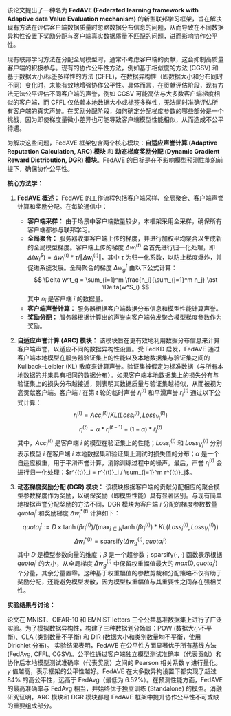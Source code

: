 该论文提出了一种名为 **FedAVE (Federated learning framework with Adaptive data Value Evaluation mechanism)** 的新型联邦学习框架，旨在解决现有方法在评估客户端数据质量时忽略数据分布信息的问题，从而导致在不同数据异构性设置下奖励分配与客户端真实数据质量不匹配的问题，进而影响协作公平性。

现有联邦学习方法在分配全局模型时，通常不考虑客户端的贡献，这会抑制高质量客户端的积极参与。现有的协作公平性方法，例如基于相似度的方法 (CGSV) 和基于数据大小/标签多样性的方法 (CFFL)，在数据异构性（即数据大小和分布同时不同）变化时，未能有效地增强协作公平性。具体而言，在贡献评估阶段，现有方法无法公平评估不同客户端的声誉，例如 CGSV 可能高估与大多数客户端梯度相似的客户端，而 CFFL 仅依赖本地数据大小或标签多样性，无法同时准确评估所有客户端的真实声誉。在奖励分配阶段，如何确定分配梯度参数的哪些部分是一个挑战，因为即使梯度量微小差异也可能导致客户端模型性能相似，从而造成不公平待遇。

为解决这些问题，FedAVE 框架包含两个核心模块：**自适应声誉计算 (Adaptive Reputation Calculation, ARC) 模块** 和 **动态梯度奖励分配 (Dynamic Gradient Reward Distribution, DGR) 模块**。FedAVE 的目标是在不影响模型预测性能的前提下，确保协作公平性。

**核心方法学：**

1.  **FedAVE 概述：**
    FedAVE 的工作流程包括客户端采样、全局聚合、客户端声誉计算和奖励分配。在每轮通信中：
    *   **客户端采样：** 由于场景中客户端数量较少，本框架采用全采样，确保所有客户端都参与联邦学习。
    *   **全局聚合：** 服务器收集客户端上传的梯度，并进行加权平均聚合以生成新的全局模型梯度。客户端上传的梯度 $\Delta w^{(t)}_i$ 会首先进行归一化处理，即 $\Delta(w^S_i) = \Delta w^{(t)}_i \ast \tau / \Vert \Delta w^{(t)}_i \Vert$，其中 $\tau$ 为归一化系数，以防止梯度爆炸，并促进系统发展。全局聚合的梯度 $\Delta w^t_g$ 由以下公式计算：
        $$ \Delta w^t_g = \sum_{i=1}^m \frac{n_i}{\sum_{j=1}^m n_j} \ast \Delta(w^S_i) $$
        其中 $n_i$ 是客户端 $i$ 的数据量。
    *   **客户端声誉计算：** 服务器根据客户端数据分布信息和模型性能计算声誉。
    *   **奖励分配：** 服务器根据计算出的声誉向客户端分发聚合模型梯度参数作为奖励。

2.  **自适应声誉计算 (ARC) 模块：**
    该模块旨在更有效地利用数据分布信息来计算客户端声誉，以适应不同的数据异构性设置。受 FedKD 启发，FedAVE 通过客户端本地模型在服务器验证集上的性能以及本地数据集与验证集之间的 Kullback–Leibler (KL) 散度来计算声誉。验证集被假定为标准数据（与所有本地数据的并集具有相同的数据分布）。如果客户端本地数据集上的损失分布与验证集上的损失分布越接近，则表明其数据质量与验证集越相似，从而被视为高贡献客户端。客户端 $i$ 在第 $t$ 轮的临时声誉 $\tilde{r}^{(t)}_i$ 和平滑声誉 $r^{(t)}_i$ 通过以下公式计算：
    $$ \tilde{r}^{(t)}_i = Acc^{(t)}_i / KL(Loss^{(t)}_i, Loss^{(t)}_{V_i}) $$
    $$ r^{(t)}_i = \alpha \ast r^{(t-1)}_i + (1 - \alpha) \ast \tilde{r}^{(t)}_i $$
    其中，$Acc^{(t)}_i$ 是客户端 $i$ 的模型在验证集上的性能；$Loss^{(t)}_i$ 和 $Loss^{(t)}_{V_i}$ 分别表示模型 $i$ 在客户端 $i$ 本地数据集和验证集上测试时损失值的分布；$\alpha$ 是一个自适应权重，用于平滑声誉计算，消除训练过程中的噪声。最后，声誉 $r^{(t)}_i$ 会进行归一化处理：$r^{(t)}_i = r^{(t)}_i / \sum_{j=1}^m r^{(t)}_j$。

3.  **动态梯度奖励分配 (DGR) 模块：**
    该模块根据客户端的贡献分配相应的聚合模型参数梯度作为奖励，以确保奖励（即模型性能）具有显著区别。与现有简单地根据声誉分配奖励的方法不同，DGR 模块为客户端 $i$ 分配的梯度参数数量 $quota^t_i$ 和奖励梯度 $\Delta w^{*(t)}_i$ 计算如下：
    $$ quota^t_i := D \times \tanh(\beta r^{(t)}_i) / (\max_{j \in N} \tanh(\beta r^{(t)}_j) \ast KL(Loss^{(t)}_i, Loss^{(t)}_{V_i})) $$
    $$ \Delta w^{*(t)}_i = \text{sparsify}(\Delta w^{(t)}_g, quota^t_i) $$
    其中 $D$ 是模型参数向量的维度；$\beta$ 是一个超参数；$\text{sparsify}(\cdot, \cdot)$ 函数表示根据 $quota^t_i$ 的大小，从全局梯度 $\Delta w^{(t)}_g$ 中保留权重幅值最大的 $max(0, quota^t_i)$ 个分量，其余分量置零。这种基于权重幅值的参数剪裁和分配策略不仅有助于奖励分配，还能避免模型发散，因为模型权重幅值与其重要性之间存在强相关性。

**实验结果与讨论：**

论文在 MNIST、CIFAR-10 和 EMNIST letters 三个公共基准数据集上进行了广泛实验。为了模拟数据异构性，构建了三种数据划分场景：POW (数据大小不平衡)、CLA (类别数量不平衡) 和 DIR (数据大小和类别数量均不平衡，使用 Dirichlet 分布)。
实验结果表明，FedAVE 在公平性方面显著优于所有基线方法 (FedAvg, CFFL, CGSV)。公平性通过客户端独立模型测试准确率（代表贡献）和协作后本地模型测试准确率（代表奖励）之间的 Pearson 相关系数 $\gamma$ 进行量化。$\gamma$ 值越高，表示框架的公平性越好。FedAVE 在大多数异构设置下都实现了超过 84% 的高公平性，远高于 FedAvg（最低为 6.52%）。在预测性能方面，FedAVE 的最高准确率与 FedAvg 相当，并始终优于独立训练 (Standalone) 的模型。消融研究证明，ARC 模块和 DGR 模块都是 FedAVE 框架中提升协作公平性不可或缺的重要组成部分。
